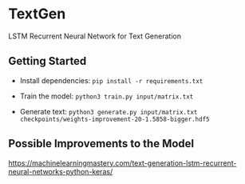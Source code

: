 # TextGen
LSTM Recurrent Neural Network for Text Generation

## Getting Started

- Install dependencies: `pip install -r requirements.txt`

- Train the model: `python3 train.py input/matrix.txt`

- Generate text: `python3 generate.py input/matrix.txt checkpoints/weights-improvement-20-1.5858-bigger.hdf5`

## Possible Improvements to the Model
https://machinelearningmastery.com/text-generation-lstm-recurrent-neural-networks-python-keras/
